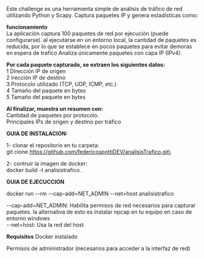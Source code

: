 Este challenge es una herramienta simple de análisis de tráfico de red utilizando Python y Scapy. Captura paquetes IP y genera estadísticas como:


**funcionamiento**\
La aplicación captura 100 paquetes de red por ejecución (puede configurarse). 
al ejecutarse en un entorno local, la cantidad de paquetes es reducida, por lo que se establece en pocos paquetes para evitar demoras en espera de trafico
Analiza únicamente paquetes con capa IP (IPv4).



**Por cada paquete capturado, se extraen los siguientes datos:**\
1 Dirección IP de origen\
2 irección IP de destino\
3 Protocolo utilizado (TCP, UDP, ICMP, etc.)\
4 Tamaño del paquete en bytes\
5 Tamaño del paquete en bytes


**Al finalizar, muestra un resumen con:**\
Cantidad de paquetes por protocolo.\
Principales IPs de origen y destino por tráfico






**GUIA DE INSTALACION:**

1- clonar el repositorio en tu carpeta:\
git clone https://github.com/federicospottiDEV/analisisTrafico.git\

2- contruir la imagen de docker:\
docker build -t analisistrafico .


**GUIA DE EJECUCCION**

docker run --rm --cap-add=NET_ADMIN --net=host analisistrafico

--cap-add=NET_ADMIN: Habilita permisos de red necesarios para capturar paquetes. la alternativa de esto es instalar npcap en tu equipo en caso de entorno windows\
--net=host: Usa la red del host



 **Requisitos**
Docker instalado

Permisos de administrador (necesarios para acceder a la interfaz de red)


